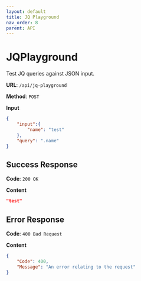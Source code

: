 ```yaml
---
layout: default
title: JQ Playground
nav_order: 8
parent: API
---
```


# JQPlayground

Test JQ queries against JSON input.

**URL**: `/api/jq-playground`

**Method**: `POST`

**Input**

```json
{
    "input":{
        "name": "test"
    },
    "query": ".name" 
}
```

## Success Response
**Code**: `200 OK`

**Content**

```json
"test"
```

## Error Response

**Code**: `400 Bad Request`

**Content**

```json
{
    "Code": 400,
    "Message": "An error relating to the request"
}
```